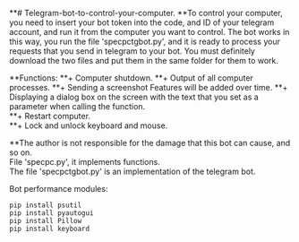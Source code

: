 **# Telegram-bot-to-control-your-computer.
**To control your computer, you need to insert your bot token into the code, and ID of your telegram account, and run it from the computer you want to control.
The bot works in this way, you run the file 'specpctgbot.py', and it is ready to process your requests that you send in telegram to your bot. You must definitely download the two files and put them in the same folder for them to work.



**Functions:
**+ Computer shutdown.
**+ Output of all computer processes.
**+ Sending a screenshot Features will be added over time. 
**+ Displaying a dialog box on the screen with the text that you set as a parameter when calling the function.  
**+ Restart computer.  
**+ Lock and unlock keyboard and mouse.

**The author is not responsible for the damage that this bot can cause, and so on.  
File 'specpc.py', it implements functions.  
The file 'specpctgbot.py' is an implementation of the telegram bot.  


Bot performance modules:  
```
pip install psutil
pip install pyautogui
pip install Pillow
pip install keyboard
```
